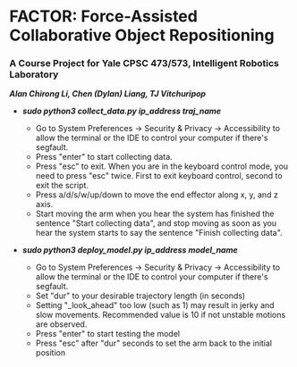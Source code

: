 # FACTOR: Force-Assisted Collaborative Object Repositioning
### A Course Project for Yale CPSC 473/573, Intelligent Robotics Laboratory
***Alan Chirong Li, Chen (Dylan) Liang, TJ Vitchuripop***

- ***sudo python3 collect_data.py ip_address traj_name***
    - Go to System Preferences -> Security & Privacy -> Accessibility to allow the terminal or the IDE to control your computer if there's segfault.
    - Press "enter" to start collecting data.
    - Press "esc" to exit. When you are in the keyboard control mode, you need to press "esc" twice. First to exit keyboard control, second to exit the script.
    - Press a/d/s/w/up/down to move the end effector along x, y, and z axis.
    - Start moving the arm when you hear the system has finished the sentence "Start collecting data", and stop moving as soon as you hear the system starts to say the sentence "Finish collecting data".

- ***sudo python3 deploy_model.py ip_address model_name***
    - Go to System Preferences -> Security & Privacy -> Accessibility to allow the terminal or the IDE to control your computer if there's segfault.
    - Set "dur" to your desirable trajectory length (in seconds)
    - Setting "_look_ahead" too low (such as 1) may result in jerky and slow movements. Recommended value is 10 if not unstable motions are observed.
    - Press "enter" to start testing the model
    - Press "esc" after "dur" seconds to set the arm back to the initial position
